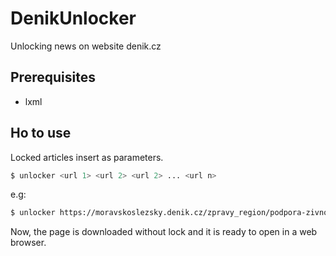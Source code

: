# DenikUnlocker
Unlocking news on website denik.cz

## Prerequisites
* lxml

## Ho to use
Locked articles insert as parameters.
```bash
$ unlocker <url 1> <url 2> <url 2> ... <url n>
```
e.g:
```bash
$ unlocker https://moravskoslezsky.denik.cz/zpravy_region/podpora-zivnostniku-v-praxi-pribeh-ostrava-chlebovsky-radnice-20200430.html
```
Now, the page is downloaded without lock and it is ready to open in a web browser.
